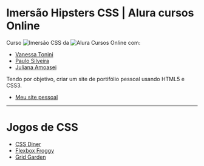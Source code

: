 # Imersão Hipsters CSS | Alura cursos Online
 Curso ![Imersão CSS](https://www.alura.com.br/imersao-css) da ![Alura Cursos Online]( http://www.alura.com.br/) com: 
 - [Vanessa Tonini](https://github.com/vanessametonini) 
 - [Paulo Silveira](https://github.com/peas)
 - [Juliana Amoasei](https://github.com/JulianaAmoasei)
 
 Tendo por objetivo, criar um site de portifólio pessoal usando HTML5 e CSS3.
 - [Meu site pessoal](https://gguilherme42.github.io/Imersao_CSS/)
 
 <hr>
 
# Jogos de CSS
- [CSS Diner](https://flukeout.github.io/)
- [Flexbox Froggy](https://flexboxfroggy.com/#pt-br)
- [Grid Garden](https://cssgridgarden.com/)
